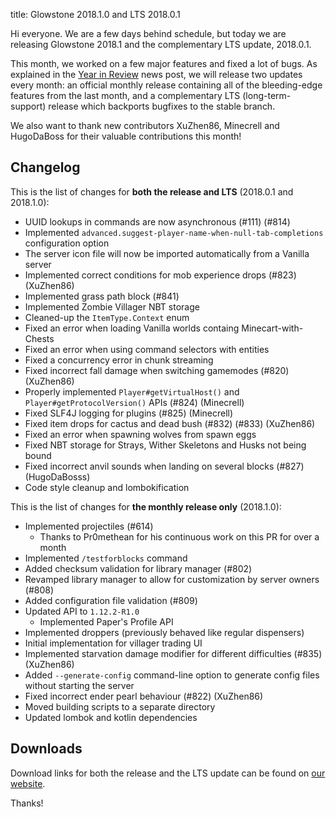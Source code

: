 title: Glowstone 2018.1.0 and LTS 2018.0.1

Hi everyone. We are a few days behind schedule, but today we are releasing Glowstone 2018.1 and the complementary LTS update, 2018.0.1.

This month, we worked on a few major features and fixed a lot of bugs.
As explained in the [Year in Review](https://glowstone.net/news/13) news post, we will release two updates every month: an official monthly release containing all of the bleeding-edge features from the last month, and a complementary LTS (long-term-support) release which backports bugfixes to the stable branch.

We also want to thank new contributors XuZhen86, Minecrell and HugoDaBoss for their valuable contributions this month!

## Changelog

This is the list of changes for **both the release and LTS** (2018.0.1 and 2018.1.0):

* UUID lookups in commands are now asynchronous (#111) (#814)
* Implemented `advanced.suggest-player-name-when-null-tab-completions` configuration option
* The server icon file will now be imported automatically from a Vanilla server
* Implemented correct conditions for mob experience drops (#823) (XuZhen86)
* Implemented grass path block (#841)
* Implemented Zombie Villager NBT storage
* Cleaned-up the `ItemType.Context` enum
* Fixed an error when loading Vanilla worlds containg Minecart-with-Chests
* Fixed an error when using command selectors with entities
* Fixed a concurrency error in chunk streaming
* Fixed incorrect fall damage when switching gamemodes (#820) (XuZhen86)
* Properly implemented `Player#getVirtualHost()` and `Player#getProtocolVersion()` APIs (#824) (Minecrell)
* Fixed SLF4J logging for plugins (#825) (Minecrell)
* Fixed item drops for cactus and dead bush (#832) (#833) (XuZhen86)
* Fixed an error when spawning wolves from spawn eggs
* Fixed NBT storage for Strays, Wither Skeletons and Husks not being bound
* Fixed incorrect anvil sounds when landing on several blocks (#827) (HugoDaBosss)
* Code style cleanup and lombokification

This is the list of changes for **the monthly release only** (2018.1.0):

* Implemented projectiles (#614)
  * Thanks to Pr0methean for his continuous work on this PR for over a month
* Implemented `/testforblocks` command
* Added checksum validation for library manager (#802)
* Revamped library manager to allow for customization by server owners (#808)
* Added configuration file validation (#809)
* Updated API to `1.12.2-R1.0`
  * Implemented Paper's Profile API
* Implemented droppers (previously behaved like regular dispensers)
* Initial implementation for villager trading UI
* Implemented starvation damage modifier for different difficulties (#835) (XuZhen86)
* Added `--generate-config` command-line option to generate config files without starting the server
* Fixed incorrect ender pearl behaviour (#822) (XuZhen86)
* Moved building scripts to a separate directory
* Updated lombok and kotlin dependencies

## Downloads

Download links for both the release and the LTS update can be found on [our website](https://glowstone.net/#downloads).

Thanks!
